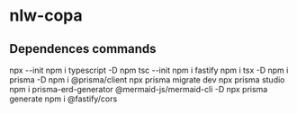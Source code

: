# nlw-copa

## Dependences commands

npx --init
npm i typescript -D
npm tsc --init
npm i fastify
npm i tsx -D
npm i prisma -D
npm i @prisma/client
npx prisma migrate dev
npx prisma studio
npm i prisma-erd-generator @mermaid-js/mermaid-cli -D
npx prisma generate
npm i @fastify/cors
